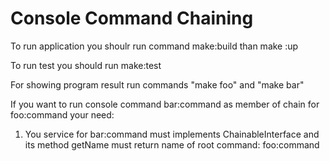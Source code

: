 Console Command Chaining
========================
To run application you shoulr run command make:build than make :up

To run test you should run make:test

For showing program result run commands "make foo" and "make bar"

If you want to run console command bar:command as member of chain for foo:command your need:

1) You service for bar:command must implements ChainableInterface and its method getName must return name of root
   command: foo:command
